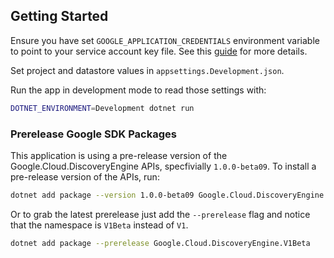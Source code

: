 ## Getting Started

Ensure you have set `GOOGLE_APPLICATION_CREDENTIALS` environment variable to point to your service account key file.  See this [guide](https://cloud.google.com/docs/authentication/getting-started) for more details.

Set project and datastore values in `appsettings.Development.json`.

Run the app in development mode to read those settings with:
```bash
DOTNET_ENVIRONMENT=Development dotnet run
```

### Prerelease Google SDK Packages
This application is using a pre-release version of the Google.Cloud.DiscoveryEngine APIs, specfivially `1.0.0-beta09`.  To install a pre-release version of the APIs, run:

```bash
dotnet add package --version 1.0.0-beta09 Google.Cloud.DiscoveryEngine.V1Beta  
```

Or to grab the latest prerelease just add the `--prerelease` flag and notice that the namespace is `V1Beta` instead of `V1`.


```bash
dotnet add package --prerelease Google.Cloud.DiscoveryEngine.V1Beta  
```
